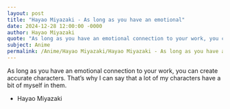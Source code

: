 ```yaml
---
layout: post
title: "Hayao Miyazaki - As long as you have an emotional"
date: 2024-12-28 12:00:00 -0000
author: Hayao Miyazaki
quote: "As long as you have an emotional connection to your work, you can create accurate characters. That’s why I can say that a lot of my characters have a bit of myself in them."
subject: Anime
permalink: /Anime/Hayao Miyazaki/Hayao Miyazaki - As long as you have an emotional
---
```


As long as you have an emotional connection to your work, you can create accurate characters. That’s why I can say that a lot of my characters have a bit of myself in them.

- Hayao Miyazaki
